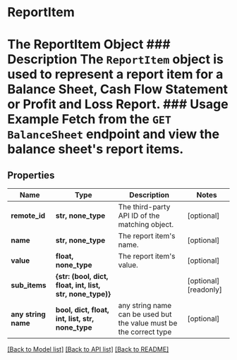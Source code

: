 # ReportItem

# The ReportItem Object ### Description The `ReportItem` object is used to represent a report item for a Balance Sheet, Cash Flow Statement or Profit and Loss Report.  ### Usage Example Fetch from the `GET BalanceSheet` endpoint and view the balance sheet's report items.

## Properties
Name | Type | Description | Notes
------------ | ------------- | ------------- | -------------
**remote_id** | **str, none_type** | The third-party API ID of the matching object. | [optional] 
**name** | **str, none_type** | The report item&#39;s name. | [optional] 
**value** | **float, none_type** | The report item&#39;s value. | [optional] 
**sub_items** | **{str: (bool, dict, float, int, list, str, none_type)}** |  | [optional] [readonly] 
**any string name** | **bool, dict, float, int, list, str, none_type** | any string name can be used but the value must be the correct type | [optional]

[[Back to Model list]](../README.md#documentation-for-models) [[Back to API list]](../README.md#documentation-for-api-endpoints) [[Back to README]](../README.md)


